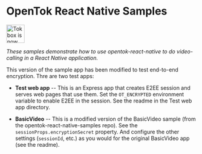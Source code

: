 # OpenTok React Native Samples

<img src="https://assets.tokbox.com/img/vonage/Vonage_VideoAPI_black.svg" height="48px" alt="Tokbox is now known as Vonage" />

_These samples demonstrate how to use opentok-react-native to do video-calling
in a React Native application._

This version of the sample app has been modified to test end-to-end encryption. Thre are two test apps:

* **Test web app** -- This is an Express app that creates E2EE session and serves web pages that use them. Set the `OT_ENCRYPTED` environment variable to enable E2EE in the session. See the readme in the Test web app directory.

* **BasicVideo** -- This is a modified version of the BasicVideo sample (from the opentok-react-native-samples repo). See the `sessionProps.encryptionSecret` property. And configure the other settings (`sessionId`, etc.) as you would for the original BasicVideo app (see the readme).
